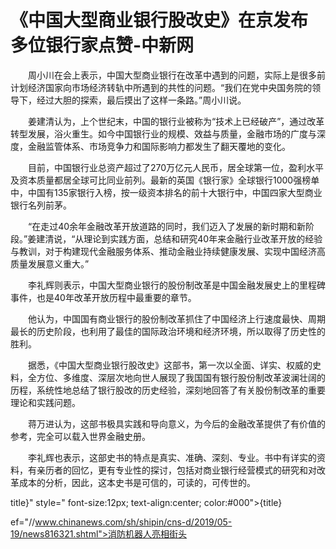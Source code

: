 # 《中国大型商业银行股改史》在京发布 多位银行家点赞-中新网

　　周小川在会上表示，中国大型商业银行在改革中遇到的问题，实际上是很多前计划经济国家向市场经济转轨中所遇到的共性的问题。“我们在党中央国务院的领导下，经过大胆的探索，最后摸出了这样一条路。”周小川说。

　　姜建清认为，上个世纪末，中国的银行业被称为“技术上已经破产”，通过改革转型发展，浴火重生。如今中国银行业的规模、效益与质量，金融市场的广度与深度，金融监管体系、市场竞争力和国际影响力都发生了翻天覆地的变化。

　　目前，中国银行业总资产超过了270万亿元人民币，居全球第一位，盈利水平及资本质量都居全球可比同业前列。最新的英国《银行家》全球银行1000强榜单中，中国有135家银行入榜，按一级资本排名的前十大银行中，中国四家大型商业银行名列前茅。

　　“在走过40余年金融改革开放道路的同时，我们迈入了发展的新时期和新阶段。”姜建清说，“从理论到实践方面，总结和研究40年来金融行业改革开放的经验与教训，对于构建现代金融服务体系、推动金融业持续健康发展、实现中国经济高质量发展意义重大。”

　　李礼辉则表示，中国大型商业银行的股份制改革是中国金融发展史上的里程碑事件，也是40年改革开放历程中最重要的章节。

　　他认为，中国国有商业银行的股份制改革抓住了中国经济上行速度最快、周期最长的历史阶段，也利用了最佳的国际政治环境和经济环境，所以取得了历史性的胜利。

　　据悉，《中国大型商业银行股改史》这部书，第一次以全面、详实、权威的史料，全方位、多维度、深层次地向世人展现了我国国有银行股份制改革波澜壮阔的历程，系统性地总结了银行股改的历史经验，深刻地回答了有关股份制改革的重要理论和实践问题。

　　蒋万进认为，这部书极具实践和导向意义，为今后的金融改革提供了有价值的参考，完全可以载入世界金融史册。

　　李礼辉也表示，这部史书的特点是真实、准确、深刻、专业。书中有详实的资料，有亲历者的回忆，更有专业性的探讨，包括对商业银行经营模式的研究和对改革成本的分析，因此，这本史书是可信的，可读的，可传世的。

title}" style=" font-size:12px; text-align:center; color:#000">{title}

ef="//www.chinanews.com/sh/shipin/cns-d/2019/05-19/news816321.shtml">消防机器人亮相街头

